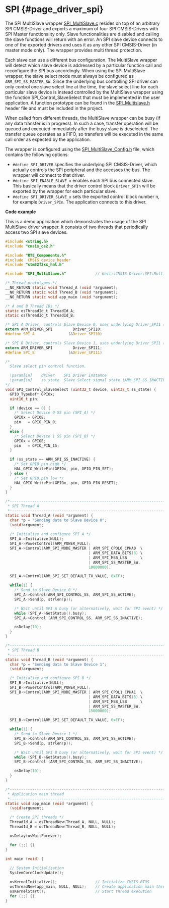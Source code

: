 # SPI {#page_driver_spi}

The SPI MultiSlave wrapper [SPI_MultiSlave.c](https://github.com/ARM-software/CMSIS-Driver/blob/main/SPI/SPI_MultiSlave.c) resides on top of an arbitrary SPI CMSIS-Driver and exports a maximum of four SPI CMSIS-Drivers with SPI Master functionality only. Slave functionalities are disabled and calling the slave functions will return with an error. An SPI slave device connects to one of the exported drivers and uses it as any other SPI CMSIS-Driver (in master mode only). The wrapper provides multi thread protection.

Each slave can use a different bus configuration. The MultiSlave wrapper will detect which slave device is addressed by a particular function call and reconfigure the SPI bus accordingly. When using the SPI MultiSlave wrapper, the slave select mode must always be configured as `ARM_SPI_SS_MASTER_SW`. Since the underlying bus controlling SPI driver can only control one slave select line at the time, the slave select line for each particular slave device is instead controlled by the MultiSlave wrapper using the function SPI_Control_SlaveSelect that must be implemented in the user application. A function prototype can be found in the [SPI_Multislave.h](https://github.com/ARM-software/CMSIS-Driver/blob/main/SPI/SPI_MultiSlave.h) header file and must be included in the project.

When called from different threads, the MultiSlave wrapper can be busy (if any data transfer is in progress). In such a case, transfer operation will be queued and executed immediately after the busy slave is deselected. The transfer queue operates as a FIFO, so transfers will be executed in the same call order as expected by the application.

The wrapper is configured using the [SPI_MultiSlave_Config.h](https://github.com/ARM-software/CMSIS-Driver/blob/main/Config/SPI_MultiSlave_Config.h) file, which contains the following options:

- `#define SPI_DRIVER` specifies the underlying SPI CMSIS-Driver, which actually controls the SPI peripheral and the accesses the bus. The wrapper will connect to that driver.
- `#define SPI_ENABLE_SLAVE_x` enables each SPI bus connected slave. This basically means that the driver control block `Driver_SPIn` will be exported by the wrapper for each particular slave.
- `#define SPI_DRIVER_SLAVE_x` sets the exported control block number n, for example `Driver_SPIn`. The application connects to this driver.

**Code example**

This is a demo application which demonstrates the usage of the SPI MultiSlave driver wrapper. It consists of two threads that periodically access two SPI slave devices.

```c
#include <string.h>
#include "cmsis_os2.h"

#include "RTE_Components.h"
#include  CMSIS_device_header
#include "stm32f2xx_hal.h"

#include "SPI_MultiSlave.h"             // Keil::CMSIS Driver:SPI:Multi-Slave

/* Thread prototypes */
__NO_RETURN static void Thread_A (void *argument);
__NO_RETURN static void Thread_B (void *argument);
__NO_RETURN static void app_main (void *argument);

/* A and B Thread IDs */
static osThreadId_t ThreadId_A;
static osThreadId_t ThreadId_B;

/* SPI A Driver, controls Slave Device 0, uses underlying Driver_SPI1 (see SPI_MultiSlaveConfig.h) */
extern ARM_DRIVER_SPI         Driver_SPI10;
#define SPI_A               (&Driver_SPI10)

/* SPI B Driver, controls Slave Device 1, uses underlying Driver_SPI1 (see SPI_MultiSlaveConfig.h) */
extern ARM_DRIVER_SPI         Driver_SPI11;
#define SPI_B               (&Driver_SPI11)

/*
  Slave select pin control function.

  \param[in]    driver    SPI Driver Instance
  \param[in]    ss_state  Slave Select signal state (ARM_SPI_SS_INACTIVE | ARM_SPI_SS_ACTIVE)
*/
void SPI_Control_SlaveSelect (uint32_t device, uint32_t ss_state) {
  GPIO_TypeDef* GPIOx;
  uint16_t pin;

  if (device == 0) {
    /* Select Device 0 SS pin (SPI_A) */
    GPIOx = GPIOE;
    pin   = GPIO_PIN_0;
  }
  else {
    /* Select Device 1 SS pin (SPI_B) */
    GPIOx = GPIOE;
    pin   = GPIO_PIN_15;
  }

  if (ss_state == ARM_SPI_SS_INACTIVE) {
    /* Set GPIO pin high */
    HAL_GPIO_WritePin(GPIOx, pin, GPIO_PIN_SET);
  } else {
    /* Set GPIO pin low */
    HAL_GPIO_WritePin(GPIOx, pin, GPIO_PIN_RESET);
  }
}

/*----------------------------------------------------------------------------
 * SPI Thread A
 *---------------------------------------------------------------------------*/
static void Thread_A (void *argument) {
  char *p = "Sending data to Slave Device 0";
  (void)argument;
  
  /* Initialize and configure SPI A */
  SPI_A->Initialize(NULL);
  SPI_A->PowerControl(ARM_POWER_FULL);
  SPI_A->Control(ARM_SPI_MODE_MASTER | ARM_SPI_CPOL0_CPHA0  \
                                     | ARM_SPI_DATA_BITS(8) \
                                     | ARM_SPI_MSB_LSB      \
                                     | ARM_SPI_SS_MASTER_SW,
                                     10000000);

  SPI_A->Control(ARM_SPI_SET_DEFAULT_TX_VALUE, 0xFF);

  while(1) {
    /* Send to Slave Device 0 */
    SPI_A->Control(ARM_SPI_CONTROL_SS, ARM_SPI_SS_ACTIVE);
    SPI_A->Send(p, strlen(p));

    /* Wait until SPI A busy (or alternatively, wait for SPI event) */
    while (SPI_A->GetStatus().busy);
    SPI_A->Control (ARM_SPI_CONTROL_SS, ARM_SPI_SS_INACTIVE);

    osDelay(10);
  }
}

/*----------------------------------------------------------------------------
 * SPI Thread B
 *---------------------------------------------------------------------------*/
static void Thread_B (void *argument) {
  char *p = "Sending data to Slave Device 1";
  (void)argument;

  /* Initialize and configure SPI B */
  SPI_B->Initialize(NULL);
  SPI_B->PowerControl(ARM_POWER_FULL);
  SPI_B->Control(ARM_SPI_MODE_MASTER | ARM_SPI_CPOL1_CPHA1  \
                                     | ARM_SPI_DATA_BITS(8) \
                                     | ARM_SPI_MSB_LSB      \
                                     | ARM_SPI_SS_MASTER_SW,
                                     15000000);

  SPI_B->Control(ARM_SPI_SET_DEFAULT_TX_VALUE, 0xFF);

  while(1) {
    /* Send to Slave Device 1 */
    SPI_B->Control(ARM_SPI_CONTROL_SS, ARM_SPI_SS_ACTIVE);
    SPI_B->Send(p, strlen(p));

    /* Wait until SPI B busy (or alternatively, wait for SPI event) */
    while (SPI_B->GetStatus().busy);
    SPI_B->Control (ARM_SPI_CONTROL_SS, ARM_SPI_SS_INACTIVE);

    osDelay(10);
  }
}

/*----------------------------------------------------------------------------
 * Application main thread
 *---------------------------------------------------------------------------*/
static void app_main (void *argument) {
  (void)argument;

  /* Create SPI threads */
  ThreadId_A = osThreadNew(Thread_A, NULL, NULL);
  ThreadId_B = osThreadNew(Thread_B, NULL, NULL);

  osDelay(osWaitForever);

  for (;;) {}
}

int main (void) {
  
  // System Initialization
  SystemCoreClockUpdate();

  osKernelInitialize();                 // Initialize CMSIS-RTOS
  osThreadNew(app_main, NULL, NULL);    // Create application main thread
  osKernelStart();                      // Start thread execution
  for (;;) {}
}
```
